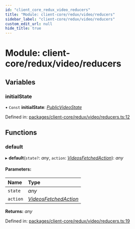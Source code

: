 ```yaml
---
id: "client_core_redux_video_reducers"
title: "Module: client-core/redux/video/reducers"
sidebar_label: "client-core/redux/video/reducers"
custom_edit_url: null
hide_title: true
---
```


# Module: client-core/redux/video/reducers

## Variables

### initialState

• `Const` **initialState**: [*PublicVideoState*](../interfaces/client_core_redux_video_actions.publicvideostate.md)

Defined in: [packages/client-core/redux/video/reducers.ts:12](https://github.com/xr3ngine/xr3ngine/blob/9d253dc38/packages/client-core/redux/video/reducers.ts#L12)

## Functions

### default

▸ **default**(`state?`: *any*, `action`: [*VideosFetchedAction*](../interfaces/client_core_redux_video_actions.videosfetchedaction.md)): *any*

#### Parameters:

Name | Type |
:------ | :------ |
`state` | *any* |
`action` | [*VideosFetchedAction*](../interfaces/client_core_redux_video_actions.videosfetchedaction.md) |

**Returns:** *any*

Defined in: [packages/client-core/redux/video/reducers.ts:19](https://github.com/xr3ngine/xr3ngine/blob/9d253dc38/packages/client-core/redux/video/reducers.ts#L19)
